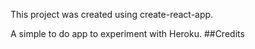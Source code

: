 This project was created using create-react-app.

A simple to do app to experiment with Heroku. 
##Credits
